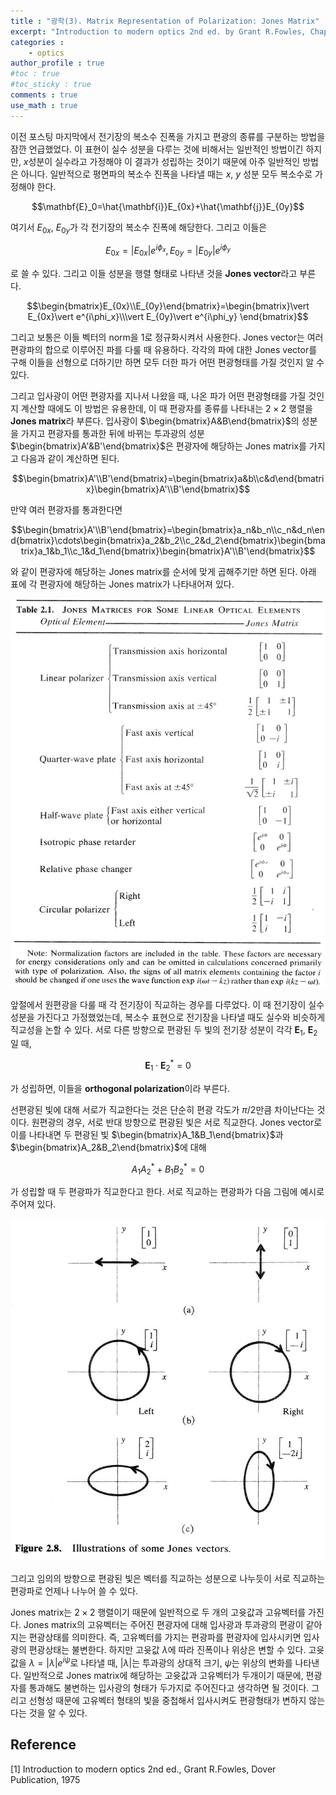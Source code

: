 ```yaml
---
title : "광학(3). Matrix Representation of Polarization: Jones Matrix"
excerpt: "Introduction to modern optics 2nd ed. by Grant R.Fowles, Chap.2"
categories :
    - optics
author_profile : true
#toc : true
#toc_sticky : true
comments : true
use_math : true
---
```


이전 포스팅 마지막에서 전기장의 복소수 진폭을 가지고 편광의 종류를 구분하는 방법을 잠깐 언급했었다. 이 표현이 실수 성분을 다루는 것에 비해서는 일반적인 방법이긴 하지만, $x$성분이 실수라고 가정해야 이 결과가 성립하는 것이기 때문에 아주 일반적인 방법은 아니다. 일반적으로 평면파의 복소수 진폭을 나타낼 때는 $x$, $y$ 성분 모두 복소수로 가정해야 한다.

$$\mathbf{E}_0=\hat{\mathbf{i}}E_{0x}+\hat{\mathbf{j}}E_{0y}$$

여기서 $E_{0x}$, $E_{0y}$가 각 전기장의 복소수 진폭에 해당한다. 그리고 이들은

$$E_{0x}=\vert E_{0x}\vert e^{i\phi_x},\,E_{0y}=\vert E_{0y}\vert e^{i\phi_y}$$

로 쓸 수 있다. 그리고 이들 성분을 행렬 형태로 나타낸 것을 **Jones vector**라고 부른다.

$$\begin{bmatrix}E_{0x}\\E_{0y}\end{bmatrix}=\begin{bmatrix}\vert E_{0x}\vert e^{i\phi_x}\\\vert E_{0y}\vert e^{i\phi_y} \end{bmatrix}$$

그리고 보통은 이들 벡터의 norm을 $1$로 정규화시켜서 사용한다. Jones vector는 여러 편광파의 합으로 이루어진 파를 다룰 때 유용하다. 각각의 파에 대한 Jones vector를 구해 이들을 선형으로 더하기만 하면 모두 더한 파가 어떤 편광형태를 가질 것인지 알 수 있다.

그리고 입사광이 어떤 편광자를 지나서 나왔을 때, 나온 파가 어떤 편광형태를 가질 것인지 계산할 때에도 이 방법은 유용한데, 이 때 편광자를 종류를 나타내는 $2\times 2$ 행렬을 **Jones matrix**라 부른다. 입사광이 $\begin{bmatrix}A&B\end{bmatrix}$의 성분을 가지고 편광자를 통과한 뒤에 바뀌는 투과광의 성분 $\begin{bmatrix}A'&B'\end{bmatrix}$은 편광자에 해당하는 Jones matrix를 가지고 다음과 같이 계산하면 된다.

$$\begin{bmatrix}A'\\B'\end{bmatrix}=\begin{bmatrix}a&b\\c&d\end{bmatrix}\begin{bmatrix}A'\\B'\end{bmatrix}$$

만약 여러 편광자를 통과한다면

$$\begin{bmatrix}A'\\B'\end{bmatrix}=\begin{bmatrix}a_n&b_n\\c_n&d_n\end{bmatrix}\cdots\begin{bmatrix}a_2&b_2\\c_2&d_2\end{bmatrix}\begin{bmatrix}a_1&b_1\\c_1&d_1\end{bmatrix}\begin{bmatrix}A'\\B'\end{bmatrix}$$

와 같이 편광자에 해당하는 Jones matrix를 순서에 맞게 곱해주기만 하면 된다. 아래 표에 각 편광자에 해당하는 Jones matrix가 나타내어져 있다.

![ex_screenshot](/assets/images/OPTICS/table-2.1.jpg)


앞절에서 원편광을 다룰 때 각 전기장이 직교하는 경우를 다루었다. 이 때 전기장이 실수 성분을 가진다고 가정했었는데, 복소수 표현으로 전기장을 나타낼 때도 실수와 비슷하게 직교성을 논할 수 있다. 서로 다른 방향으로 편광된 두 빛의 전기장 성분이 각각 $\mathbf{E}_1$, $\mathbf{E}_2$일 때,

$$\mathbf{E}_1\cdot\mathbf{E}_2^{\ast}=0$$

가 성립하면, 이들을 **orthogonal polarization**이라 부른다.

선편광된 빛에 대해 서로가 직교한다는 것은 단순히 편광 각도가 $\pi/2$만큼 차이난다는 것이다. 원편광의 경우, 서로 반대 방향으로 편광된 빛은 서로 직교한다. Jones vector로 이를 나타내면 두 편광된 빛 $\begin{bmatrix}A_1&B_1\end{bmatrix}$과 $\begin{bmatrix}A_2&B_2\end{bmatrix}$에 대해

$$A_1A_2^{\ast}+B_1B_2^{\ast}=0 $$

가 성립할 때 두 편광파가 직교한다고 한다. 서로 직교하는 편광파가 다음 그림에 예시로 주어져 있다.

![ex_screenshot](/assets/images/OPTICS/fig-2.8.jpg)

그리고 임의의 방향으로 편광된 빛은 벡터를 직교하는 성분으로 나누듯이 서로 직교하는 편광파로 언제나 나누어 쓸 수 있다.


Jones matrix는 $2\times 2$ 행렬이기 때문에 일반적으로 두 개의 고윳값과 고유벡터를 가진다. Jones matrix의 고유벡터는 주어진 편광자에 대해 입사광과 투과광의 편광이 같아지는 편광상태를 의미한다. 즉, 고유벡터를 가지는 편광파를 편광자에 입사시키면 입사광의 편광상태는 불변한다. 하지만 고윳값 $\lambda$에 따라 진폭이나 위상은 변할 수 있다. 고윳값을 $\lambda=\vert\lambda\vert e^{i\psi}$로 나타낼 때, $\vert\lambda\vert$는 투과광의 상대적 크기, $\psi$는 위상의 변화를 나타낸다. 일반적으로 Jones matrix에 해당하는 고윳값과 고유벡터가 두개이기 때문에, 편광자를 통과해도 불변하는 입사광의 형태가 두가지로 주어진다고 생각하면 될 것이다. 그리고 선형성 때문에 고유벡터 형태의 빛을 중첩해서 입사시켜도 편광형태가 변하지 않는다는 것을 알 수 있다.




## Reference

[1] Introduction to modern optics 2nd ed., Grant R.Fowles, Dover Publication, 1975
